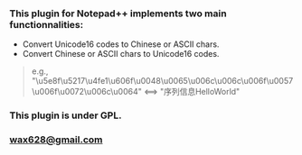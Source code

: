 ### This plugin for Notepad++ implements two main functionnalities:
- Convert Unicode16 codes to Chinese or ASCII chars.
- Convert Chinese or ASCII chars to Unicode16 codes.

> e.g., "\u5e8f\u5217\u4fe1\u606f\u0048\u0065\u006c\u006c\u006f\u0057\u006f\u0072\u006c\u0064" <==> "序列信息HelloWorld"

### This plugin is under GPL.
### <wax628@gmail.com>